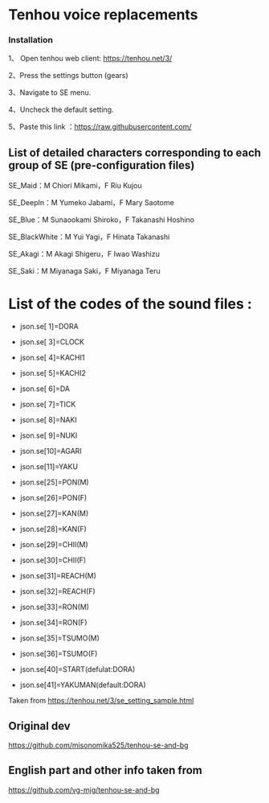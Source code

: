 # Tenhou voice replacements

### Installation

1、 Open tenhou web client: https://tenhou.net/3/

2、Press the settings button (gears)

3、Navigate to SE menu.

4、Uncheck the default setting.

5、Paste this link ：https://raw.githubusercontent.com/


## List of detailed characters corresponding to each group of SE (pre-configuration files)

SE_Maid：M Chiori Mikami，F Riu Kujou

SE_DeepIn：M Yumeko Jabami，F Mary Saotome

SE_Blue：M Sunaookami Shiroko，F Takanashi Hoshino

SE_BlackWhite：M Yui Yagi，F Hinata Takanashi

SE_Akagi：M Akagi Shigeru，F Iwao Washizu

SE_Saki：M Miyanaga Saki，F Miyanaga Teru


# List of the codes of the sound files :

- json.se[ 1]=DORA
- json.se[ 3]=CLOCK
- json.se[ 4]=KACHI1
- json.se[ 5]=KACHI2
- json.se[ 6]=DA
- json.se[ 7]=TICK
- json.se[ 8]=NAKI
- json.se[ 9]=NUKI
- json.se[10]=AGARI
- json.se[11]=YAKU

- json.se[25]=PON(M)
- json.se[26]=PON(F)
- json.se[27]=KAN(M)
- json.se[28]=KAN(F)
- json.se[29]=CHII(M)
- json.se[30]=CHII(F)
- json.se[31]=REACH(M)
- json.se[32]=REACH(F)
- json.se[33]=RON(M)
- json.se[34]=RON(F)
- json.se[35]=TSUMO(M)
- json.se[36]=TSUMO(F)

- json.se[40]=START(defulat:DORA)
- json.se[41]=YAKUMAN(default:DORA)

Taken from https://tenhou.net/3/se_setting_sample.html

## Original dev

https://github.com/misonomika525/tenhou-se-and-bg

## English part and other info taken from

 https://github.com/vg-mjg/tenhou-se-and-bg
